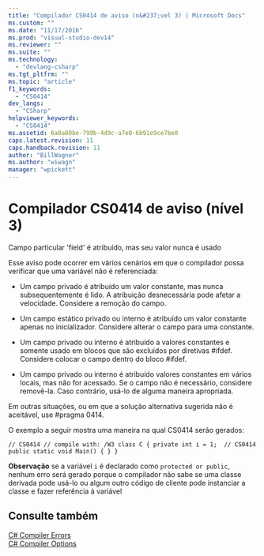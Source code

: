 ```yaml
---
title: "Compilador CS0414 de aviso (n&#237;vel 3) | Microsoft Docs"
ms.custom: ""
ms.date: "11/17/2016"
ms.prod: "visual-studio-dev14"
ms.reviewer: ""
ms.suite: ""
ms.technology: 
  - "devlang-csharp"
ms.tgt_pltfrm: ""
ms.topic: "article"
f1_keywords: 
  - "CS0414"
dev_langs: 
  - "CSharp"
helpviewer_keywords: 
  - "CS0414"
ms.assetid: 6a0a80be-799b-4d9c-a7e0-6b91e9ce7be0
caps.latest.revision: 11
caps.handback.revision: 11
author: "BillWagner"
ms.author: "wiwagn"
manager: "wpickett"
---
```

# Compilador CS0414 de aviso (n&#237;vel 3)
Campo particular 'field' é atribuído, mas seu valor nunca é usado  
  
 Esse aviso pode ocorrer em vários cenários em que o compilador possa verificar que uma variável não é referenciada:  
  
-   Um campo privado é atribuído um valor constante, mas nunca subsequentemente é lido. A atribuição desnecessária pode afetar a velocidade. Considere a remoção do campo.  
  
-   Um campo estático privado ou interno é atribuído um valor constante apenas no inicializador. Considere alterar o campo para uma constante.  
  
-   Um campo privado ou interno é atribuído a valores constantes e somente usado em blocos que são excluídos por diretivas \#ifdef. Considere colocar o campo dentro do bloco \#ifdef.  
  
-   Um campo privado ou interno é atribuído valores constantes em vários locais, mas não for acessado. Se o campo não é necessário, considere removê\-la. Caso contrário, usá\-lo de alguma maneira apropriada.  
  
 Em outras situações, ou em que a solução alternativa sugerida não é aceitável, use \#pragma 0414.  
  
 O exemplo a seguir mostra uma maneira na qual CS0414 serão gerados:  
  
```  
// CS0414 // compile with: /W3 class C { private int i = 1;  // CS0414 public static void Main() { } }  
```  
  
 **Observação** se a variável `i` é declarado como `protected or public`, nenhum erro será gerado porque o compilador não sabe se uma classe derivada pode usá\-lo ou algum outro código de cliente pode instanciar a classe e fazer referência à variável  
  
## Consulte também  
 [C\# Compiler Errors](/dotnet/csharp/language-reference/compiler-messages/index)   
 [C\# Compiler Options](/dotnet/csharp/language-reference/compiler-options/index)